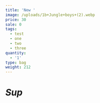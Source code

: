 ```yaml
---
title: 'New '
image: /uploads/1b+Jungle+boys+(2).webp
price: 30
sale: 0
tags:
  - test
  - one
  - two
  - three
quantity:
  - '1'
type: bag
weight: 212
---
```

# *Sup*
